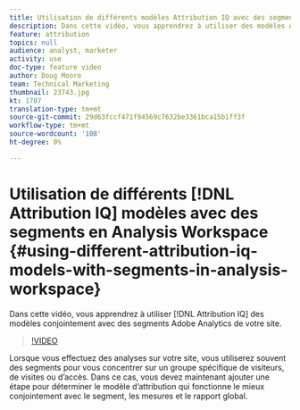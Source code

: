 ```yaml
---
title: Utilisation de différents modèles Attribution IQ avec des segments dans Analysis Workspace
description: Dans cette vidéo, vous apprendrez à utiliser des modèles Attribution IQ en association avec des segments Adobe Analytics de votre site.
feature: attribution
topics: null
audience: analyst, marketer
activity: use
doc-type: feature video
author: Doug Moore
team: Technical Marketing
thumbnail: 23743.jpg
kt: 1707
translation-type: tm+mt
source-git-commit: 29d63fccf471f94569c7632be3361bca15b1ff3f
workflow-type: tm+mt
source-wordcount: '108'
ht-degree: 0%

---
```



# Utilisation de différents [!DNL Attribution IQ] modèles  avec des segments en Analysis Workspace {#using-different-attribution-iq-models-with-segments-in-analysis-workspace}

Dans cette vidéo, vous apprendrez à utiliser [!DNL Attribution IQ] des modèles  conjointement avec des segments Adobe Analytics de votre site.

>[!VIDEO](https://video.tv.adobe.com/v/23743/?quality=12)

Lorsque vous effectuez des analyses sur votre site, vous utiliserez souvent des segments pour vous concentrer sur un groupe spécifique de visiteurs, de visites ou d’accès. Dans ce cas, vous devez maintenant ajouter une étape pour déterminer le modèle d’attribution qui fonctionne le mieux conjointement avec le segment, les mesures et le rapport global.
